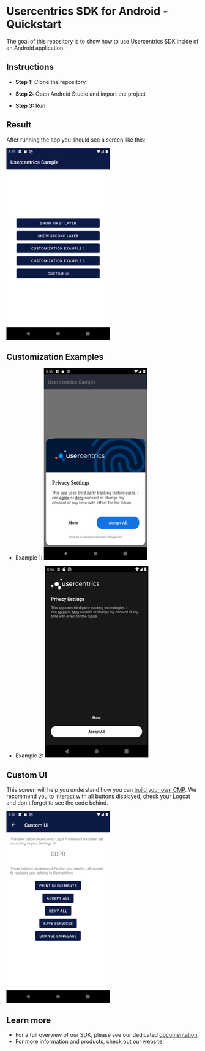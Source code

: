 # Usercentrics SDK for Android - Quickstart

The goal of this repository is to show how to use Usercentrics SDK inside of an Android application.

Instructions
------------

* **Step 1:** Clone the repository

* **Step 2:** Open Android Studio and import the project

* **Step 3:** Run

Result
------------

After running the app you should see a screen like this:

<img src="screenshots/main.png" height="500" width="270"/>

Customization Examples
------------

- Example 1:
  <img src="screenshots/customization_example_1.png" height="500" width="270"/>
  
- Example 2:
  <img src="screenshots/customization_example_2.png" height="500" width="270"/>

Custom UI
------------

This screen will help you understand how you can [build your own CMP](https://docs.usercentrics.com/cmp_in_app_sdk/latest/collect_consent/build_own_cmp/).
We recommend you to interact with all buttons displayed, check your Logcat and don't forget to see the code behind.

<img src="screenshots/custom_ui.png" height="500" width="270"/>

Learn more
------------

- For a full overview of our SDK, please see our dedicated [documentation](https://docs.usercentrics.com/cmp_in_app_sdk/latest/).
- For more information and products, check out our [website](https://usercentrics.com).

